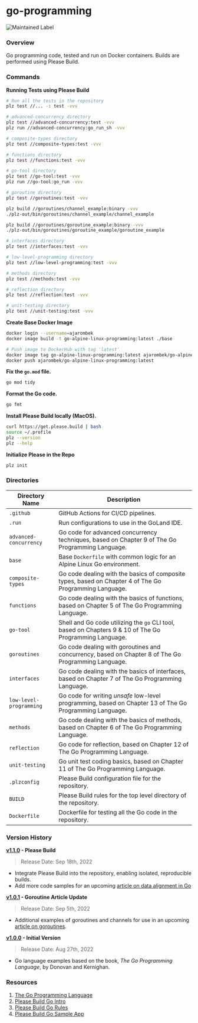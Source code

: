 # go-programming

![Maintained Label](https://img.shields.io/badge/Maintained-Yes-brightgreen?style=for-the-badge)

### Overview

Go programming code, tested and run on Docker containers.  Builds are performed using Please Build.

### Commands

**Running Tests using Please Build**

```bash
# Run all the tests in the repository
plz test //... -i test -vvv

# advanced-concurrency directory
plz test //advanced-concurrency:test -vvv
plz run //advanced-concurrency:go_run_sh -vvv

# composite-types directory
plz test //composite-types:test -vvv

# functions directory
plz test //functions:test -vvv

# go-tool directory
plz test //go-tool:test -vvv
plz run //go-tool:go_run -vvv

# goroutine directory
plz test //goroutines:test -vvv

plz build //goroutines/channel_example:binary -vvv
./plz-out/bin/goroutines/channel_example/channel_example

plz build //goroutines/goroutine_example:binary -vvv
./plz-out/bin/goroutines/goroutine_example/goroutine_example

# interfaces directory
plz test //interfaces:test -vvv

# low-level-programming directory
plz test //low-level-programming:test -vvv

# methods directory
plz test //methods:test -vvv

# reflection directory
plz test //reflection:test -vvv

# unit-testing directory
plz test //unit-testing:test -vvv
```

**Create Base Docker Image**

```bash
docker login --username=ajarombek
docker image build -t go-alpine-linux-programming:latest ./base

# Push image to DockerHub with tag 'latest'
docker image tag go-alpine-linux-programming:latest ajarombek/go-alpine-linux-programming:latest
docker push ajarombek/go-alpine-linux-programming:latest
```

**Fix the `go.mod` file.**

```bash
go mod tidy
```

**Format the Go code.**

```bash
go fmt
```

**Install Please Build locally (MacOS).**

```bash
curl https://get.please.build | bash
source ~/.profile
plz --version
plz --help
```

**Initialize Please in the Repo**

```bash
plz init
```

### Directories

| Directory Name          | Description                                                                                             |
|-------------------------|---------------------------------------------------------------------------------------------------------|
| `.github`               | GitHub Actions for CI/CD pipelines.                                                                     |
| `.run`                  | Run configurations to use in the GoLand IDE.                                                            |
| `advanced-concurrency`  | Go code for advanced concurrency techniques, based on Chapter 9 of The Go Programming Language.         |
| `base`                  | Base `Dockerfile` with common logic for an Alpine Linux Go environment.                                 |
| `composite-types`       | Go code dealing with the basics of composite types, based on Chapter 4 of The Go Programming Language.  |
| `functions`             | Go code dealing with the basics of functions, based on Chapter 5 of The Go Programming Language.        |
| `go-tool`               | Shell and Go code utilizing the `go` CLI tool, based on Chapters 9 & 10 of The Go Programming Language. |
| `goroutines`            | Go code dealing with goroutines and concurrency, based on Chapter 8 of The Go Programming Language.     |
| `interfaces`            | Go code dealing with the basics of interfaces, based on Chapter 7 of The Go Programming Language.       |
| `low-level-programming` | Go code for writing *unsafe* low-level programming, based on Chapter 13 of The Go Programming Language. |
| `methods`               | Go code dealing with the basics of methods, based on Chapter 6 of The Go Programming Language.          |
| `reflection`            | Go code for reflection, based on Chapter 12 of The Go Programming Language.                             |
| `unit-testing`          | Go unit test coding basics, based on Chapter 11 of The Go Programming Language.                         |
| `.plzconfig`            | Please Build configuration file for the repository.                                                     |
| `BUILD`                 | Please Build rules for the top level directory of the repository.                                       |
| `Dockerfile`            | Dockerfile for testing all the Go code in the repository.                                               |

### Version History

**[v1.1.0](https://github.com/AJarombek/go-programming/tree/v1.1.0) - Please Build**

> Release Date: Sep 18th, 2022

* Integrate Please Build into the repository, enabling isolated, reproducible builds.
* Add more code samples for an upcoming 
[article on data alignment in Go](https://jarombek.com/blog/sep-24-2022-data-alignment)

**[v1.0.1](https://github.com/AJarombek/go-programming/tree/v1.0.1) - Goroutine Article Update**

> Release Date: Sep 5th, 2022

* Additional examples of goroutines and channels for use in an upcoming 
[article on goroutines](https://jarombek.com/blog/sep-10-2022-goroutines).

**[v1.0.0](https://github.com/AJarombek/go-programming/tree/v1.0.0) - Initial Version**

> Release Date: Aug 27th, 2022

* Go language examples based on the book, *The Go Programming Language*, by Donovan and Kernighan.

### Resources

1. [The Go Programming Language](https://www.gopl.io/)
2. [Please Build Go Intro](https://please.build/codelabs/go_intro/#0)
3. [Please Build Go Rules](https://please.build/lexicon.html#go)
4. [Please Build Go Sample App](https://github.com/thought-machine/please-codelabs/tree/main/getting_started_go)
